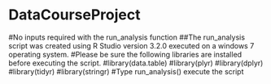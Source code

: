 # DataCourseProject
#No inputs required with the run_analysis function
##The run_analysis script was created using R Studio version 3.2.0 executed on  a windows 7 operating system.
#Please be sure the following libraries are installed before executing the script.
#library(data.table)
#library(plyr)
#library(dplyr)
#library(tidyr)
#library(stringr)
#Type run_analysis() execute the script


